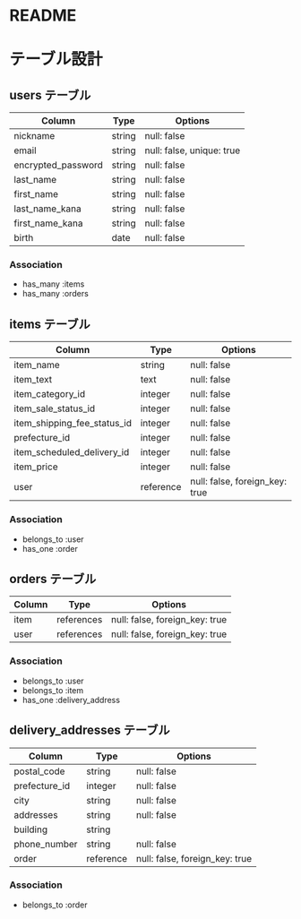 # README

# テーブル設計

## users テーブル

| Column             | Type   | Options                    |
| ------------------ | ------ | -------------------------  |
| nickname           | string  | null: false               |
| email              | string  | null: false, unique: true |
| encrypted_password | string  | null: false               |
| last_name          | string  | null: false               |
| first_name         | string  | null: false               |
| last_name_kana     | string  | null: false               |
| first_name_kana    | string  | null: false               |
| birth              | date    | null: false               |

### Association
- has_many :items
- has_many :orders

## items テーブル

| Column                         | Type         | Options                        |
| ------------------------------ | ------------ | ------------------------------ |
| item_name                      | string       | null: false                    |
| item_text                      | text         | null: false                    |
| item_category_id               | integer      | null: false                    |
| item_sale_status_id            | integer      | null: false                    |
| item_shipping_fee_status_id    | integer      | null: false                    |
| prefecture_id                  | integer      | null: false                    |
| item_scheduled_delivery_id     | integer      | null: false                    |
| item_price                     | integer      | null: false                    |
| user                           | reference    | null: false, foreign_key: true |

### Association

- belongs_to :user
- has_one   :order

## orders テーブル

| Column             | Type         | Options                        |
| ------------------ | ----------- | ------------------------------ |
| item               | references  | null: false, foreign_key: true |
| user               | references  | null: false, foreign_key: true |

### Association

- belongs_to :user
- belongs_to :item
- has_one    :delivery_address

## delivery_addresses テーブル

| Column             | Type       | Options                          |
| ------------------ | ---------- | -------------------------------- |
| postal_code        | string     | null: false                      |
| prefecture_id      | integer    | null: false                      |
| city               | string     | null: false                      |
| addresses          | string     | null: false                      |
| building           | string     |                                  |
| phone_number       | string     | null: false                      |
| order              | reference  | null: false, foreign_key: true   |

### Association

- belongs_to :order

